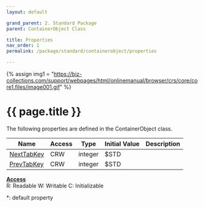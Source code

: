 ```yaml
---
layout: default

grand_parent: 2. Standard Package
parent: ContainerObject Class

title: Properties
nav_order: 1
permalink: /package/standard/containerobject/properties

---
```

{% assign img1 = "https://biz-collections.com/support/webpages/html/onlinemanual/browser/crs/core/core1.files/image001.gif" %}


# {{ page.title }}

The following properties are defined in the ContainerObject class.

|Name       | Access | Type   | Initial Value |  Description |
|----------	|--------|--------|---------------|--------------|
|[NextTabKey](/package/standard/containerobject/properties/nexttabkey) | CRW | integer | $STD |  |
|[PrevTabKey](/package/standard/containerobject/properties/prevtabkey) | CRW | integer | $STD| |


<u><b>Access</b></u><br>
R: Readable
W: Writable
C: Initializable

*: default property